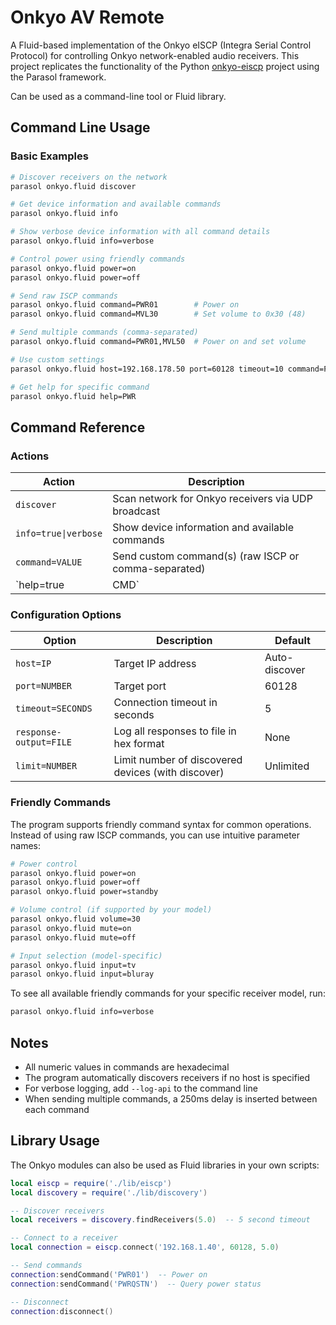 # Onkyo AV Remote

A Fluid-based implementation of the Onkyo eISCP (Integra Serial Control Protocol) for controlling Onkyo network-enabled audio receivers. This project replicates the functionality of the Python [onkyo-eiscp](https://github.com/miracle2k/onkyo-eiscp) project using the Parasol framework.

Can be used as a command-line tool or Fluid library.

## Command Line Usage

### Basic Examples

```bash
# Discover receivers on the network
parasol onkyo.fluid discover

# Get device information and available commands
parasol onkyo.fluid info

# Show verbose device information with all command details
parasol onkyo.fluid info=verbose

# Control power using friendly commands
parasol onkyo.fluid power=on
parasol onkyo.fluid power=off

# Send raw ISCP commands
parasol onkyo.fluid command=PWR01        # Power on
parasol onkyo.fluid command=MVL30        # Set volume to 0x30 (48)

# Send multiple commands (comma-separated)
parasol onkyo.fluid command=PWR01,MVL50  # Power on and set volume

# Use custom settings
parasol onkyo.fluid host=192.168.178.50 port=60128 timeout=10 command=PWRQSTN

# Get help for specific command
parasol onkyo.fluid help=PWR
```

## Command Reference

### Actions

| Action | Description |
|--------|-------------|
| `discover` | Scan network for Onkyo receivers via UDP broadcast |
| `info=true\|verbose` | Show device information and available commands |
| `command=VALUE` | Send custom command(s) (raw ISCP or comma-separated) |
| `help=true|CMD` | Show general help or help for specific 3-letter command |

### Configuration Options

| Option | Description | Default |
|--------|-------------|---------|
| `host=IP` | Target IP address | Auto-discover |
| `port=NUMBER` | Target port | 60128 |
| `timeout=SECONDS` | Connection timeout in seconds | 5 |
| `response-output=FILE` | Log all responses to file in hex format | None |
| `limit=NUMBER` | Limit number of discovered devices (with discover) | Unlimited |

### Friendly Commands

The program supports friendly command syntax for common operations. Instead of using raw ISCP commands, you can use intuitive parameter names:

```bash
# Power control
parasol onkyo.fluid power=on
parasol onkyo.fluid power=off
parasol onkyo.fluid power=standby

# Volume control (if supported by your model)
parasol onkyo.fluid volume=30
parasol onkyo.fluid mute=on
parasol onkyo.fluid mute=off

# Input selection (model-specific)
parasol onkyo.fluid input=tv
parasol onkyo.fluid input=bluray
```

To see all available friendly commands for your specific receiver model, run:
```bash
parasol onkyo.fluid info=verbose
```

## Notes

- All numeric values in commands are hexadecimal
- The program automatically discovers receivers if no host is specified
- For verbose logging, add `--log-api` to the command line
- When sending multiple commands, a 250ms delay is inserted between each command

## Library Usage

The Onkyo modules can also be used as Fluid libraries in your own scripts:

```lua
local eiscp = require('./lib/eiscp')
local discovery = require('./lib/discovery')

-- Discover receivers
local receivers = discovery.findReceivers(5.0)  -- 5 second timeout

-- Connect to a receiver
local connection = eiscp.connect('192.168.1.40', 60128, 5.0)

-- Send commands
connection:sendCommand('PWR01')  -- Power on
connection:sendCommand('PWRQSTN')  -- Query power status

-- Disconnect
connection:disconnect()
```

